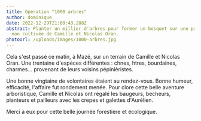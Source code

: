 ```yaml
---
title: Opération "1000 arbres"
author: dominique
date: 2022-12-29T21:00:43.288Z
abstract: Planter un millier d'arbres pour former un bosquet sur une parcelle
  non cultivée de Camille et Nicolas Oran.
photoUrl: /uploads/images/1000-arbres.jpg
---
```

Cela s'est passé ce matin, à Mazé, sur un terrain de Camille et Nicolas Oran. Une trentaine d'espèces différentes : chnes, htres, bourdaines, charmes... provenant de leurs voisins pépinièristes.

Une bonne vingtaine de volontaires étaient au rendez-vous. Bonne humeur, efficacité, l'affaire fut rondement menée. Pour clore cette belle aventure arboristique, Camille et Nicolas ont régalé les baugeurs, becheurs, planteurs et pailleurs avec les crepes et galettes d'Aurélien.

Merci à eux pour cette belle journée forestière et écologique.